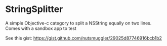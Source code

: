 # StringSplitter
A simple Objective-c category to split a NSString equally on two lines. 
Comes with a sandbox app to test

See this gist:
https://gist.github.com/nutsmuggler/29025d87746916bcb1b2